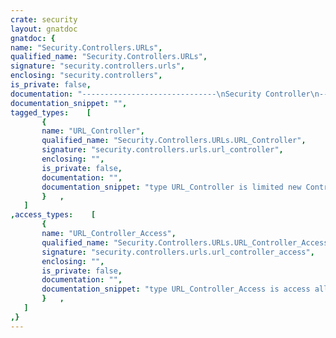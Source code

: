 ```yaml
---
crate: security
layout: gnatdoc
gnatdoc: {
name: "Security.Controllers.URLs",
qualified_name: "Security.Controllers.URLs",
signature: "security.controllers.urls",
enclosing: "security.controllers",
is_private: false,
documentation: "------------------------------\nSecurity Controller\n------------------------------\nThe <b>URL_Controller</b> implements the permission check for URL permissions.\nIt uses the URL policy manager to verify the permission.",
documentation_snippet: "",
tagged_types:    [
       {
       name: "URL_Controller",
       qualified_name: "Security.Controllers.URLs.URL_Controller",
       signature: "security.controllers.urls.url_controller",
       enclosing: "",
       is_private: false,
       documentation: "",
       documentation_snippet: "type URL_Controller is limited new Controller with record\n   Manager : Security.Policies.URLs.URL_Policy_Access;\nend record;",
       }   ,
   ]
,access_types:    [
       {
       name: "URL_Controller_Access",
       qualified_name: "Security.Controllers.URLs.URL_Controller_Access",
       signature: "security.controllers.urls.url_controller_access",
       enclosing: "",
       is_private: false,
       documentation: "",
       documentation_snippet: "type URL_Controller_Access is access all URL_Controller'Class;",
       }   ,
   ]
,}
---
```


